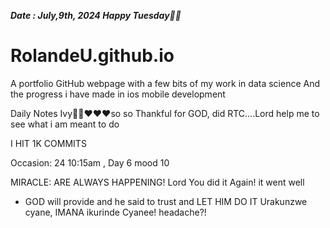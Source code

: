 ***Date : July,9th, 2024 Happy Tuesday🫶🏾***
# RolandeU.github.io
 
A portfolio GitHub webpage with a few bits of my work in data science
And the progress i have made in ios mobile development 

Daily Notes
Ivy🙌🏽❤️❤️❤️so so Thankful for GOD, did RTC....Lord help me to see what i am meant to do

I HIT 1K COMMITS


Occasion: 24
 10:15am , Day 6 mood 10 

MIRACLE: ARE ALWAYS HAPPENING!
 Lord You did it Again! it went well

- GOD will provide and he said to trust and LET HIM DO IT
Urakunzwe cyane, IMANA ikurinde Cyanee!
headache?!






